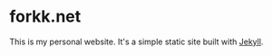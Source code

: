 # forkk.net

This is my personal website. It's a simple static site built with
[Jekyll](https://jekyllrb.com/).

